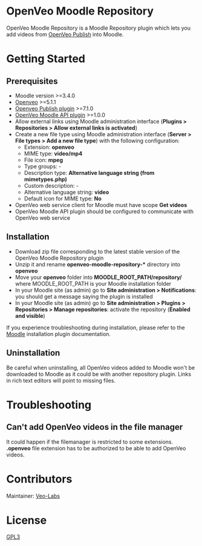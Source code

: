 # OpenVeo Moodle Repository

OpenVeo Moodle Repository is a Moodle Repository plugin which lets you add videos from [OpenVeo Publish](https://github.com/veo-labs/openveo-publish) into Moodle.

# Getting Started

## Prerequisites

- Moodle version >=3.4.0
- [Openveo](https://github.com/veo-labs/openveo-core) >=5.1.1
- [Openveo Publish plugin](https://github.com/veo-labs/openveo-publish) >=7.1.0
- [OpenVeo Moodle API plugin](https://github.com/veo-labs/openveo-moodle-api) >=1.0.0
- Allow external links using Moodle administration interface (**Plugins > Repositories > Allow external links is activated**)
- Create a new file type using Moodle administration interface (**Server > File types > Add a new file type**) with the following configuration:
    - Extension: **openveo**
    - MIME type: **video/mp4**
    - File icon: **mpeg**
    - Type groups: -
    - Description type: **Alternative language string (from mimetypes.php)**
    - Custom description: -
    - Alternative language string: **video**
    - Default icon for MIME type: **No**
- OpenVeo web service client for Moodle must have scope **Get videos**
- OpenVeo Moodle API plugin should be configured to communicate with OpenVeo web service

## Installation

- Download zip file corresponding to the latest stable version of the OpenVeo Moodle Repository plugin
- Unzip it and rename **openveo-moodle-repository-\*** directory into **openveo**
- Move your **openveo** folder into **MOODLE_ROOT_PATH/repository/** where MOODLE_ROOT_PATH is your Moodle installation folder
- In your Moodle site (as admin) go to **Site administration > Notifications**: you should get a message saying the plugin is installed
- In your Moodle site (as admin) go to **Site administration > Plugins > Repositories > Manage repositories**: activate the repository (**Enabled and visible**)

If you experience troubleshooting during installation, please refer to the [Moodle](https://docs.moodle.org) installation plugin documentation.

## Uninstallation

Be careful when uninstalling, all OpenVeo videos added to Moodle won't be downloaded to Moodle as it could be with another repository plugin. Links in rich text editors will point to missing files.

# Troubleshooting

## Can't add OpenVeo videos in the file manager

It could happen if the filemanager is restricted to some extensions. **.openveo** file extension has to be authorized to be able to add OpenVeo videos.

# Contributors

Maintainer: [Veo-Labs](http://www.veo-labs.com/)

# License

[GPL3](http://www.gnu.org/licenses/gpl.html)
